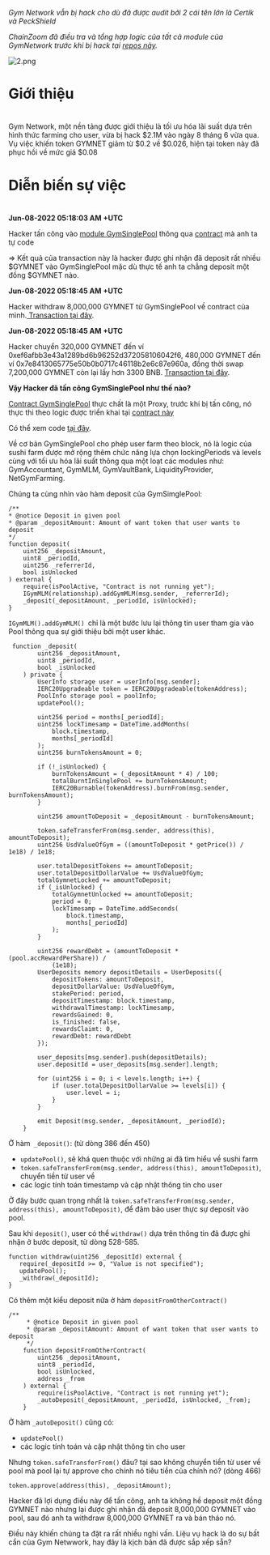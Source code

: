 *Gym Network vẫn bị hack cho dù đã được audit bởi 2 cái tên lớn là Certik và PeckShield*

*ChainZoom đã điều tra và tổng hợp logic của tất cả module của GymNetwork trước khi bị hack tại [repos này](https://github.com/ChainZoom-Security/gym-network-exploit).*

![2.png](https://images.viblo.asia/2ab87fc0-d71d-4275-a045-21eddcc0182e.png)

# Giới thiệu
# 
Gym Network, một nền tảng được giới thiệu là tối ưu hóa lãi suất dựa trên hình thức farming cho user, vừa bị hack $2.1M vào ngày 8 tháng 6 vừa qua. Vụ việc khiến token GYMNET giảm từ $0.2 về $0.026, hiện tại token này đã phục hồi về mức giá $0.08


# Diễn biến sự việc 
#
**Jun-08-2022 05:18:03 AM +UTC**

Hacker tấn công vào [module GymSinglePool](https://bscscan.com/address/0xa8987285e100a8b557f06a7889f79e0064b359f2) thông qua [contract](https://bscscan.com/address/0x7cbfd7bccd0a4a377ec6f6e44857efe42c91b6ea) mà anh ta tự code 

=> Kết quả của transaction này là hacker được ghi nhận đã deposit rất nhiều $GYMNET vào GymSinglePool mặc dù thực tế anh ta chẳng deposit một đồng $GYMNET nào.

**Jun-08-2022 05:18:45 AM +UTC**

Hacker withdraw 8,000,000 GYMNET từ GymSinglePool về contract của mình.[ Transaction tại đây](https://bscscan.com/tx/0x171a448161f2c438cca0502599a6784561d11099c9218e2125c5f3c7a6705dd3).

**Jun-08-2022 05:18:45 AM +UTC**

Hacker chuyển 320,000 GYMNET đến ví 0xef6afbb3e43a1289bd6b96252d372058106042f6, 480,000 GYMNET đến ví 0x7e8413065775e50b0b0717c46118b2e6c87e960a, đồng thời swap 7,200,000 GYMNET còn lại lấy hơn 3300 BNB. [Transaction tại đây](https://bscscan.com/tx/0x12970f3962b4bacd01bb4e3dc086804e4e5861134db5dd80d7e4671aa7f23d16).

**Vậy Hacker đã tấn công GymSinglePool như thế nào?**

[Contract GymSinglePool](https://bscscan.com/address/0xa8987285e100a8b557f06a7889f79e0064b359f2) thực chất là một Proxy, trước khi bị tấn công, nó thực thi theo logic được triển khai tại [contract này](https://bscscan.com/address/0x0288fba0bf19072d30490a0f3c81cd9b0634258a#code)

Có thể xem code [tại đây](https://github.com/ChainZoom-Security/gym-network-exploit/blob/main/contracts/GymSinglePool.sol).

Về cơ bản GymSinglePool cho phép user farm theo block, nó là logic của sushi farm được mở rộng thêm chức năng lựa chọn lockingPeriods và levels cùng với tối ưu hóa lãi suất thông qua một loạt các modules như: GymAccountant, GymMLM, GymVaultBank, LiquidityProvider, NetGymFarming.

Chúng ta cùng nhìn vào hàm deposit của GymSimglePool:

```
/**
* @notice Deposit in given pool
* @param _depositAmount: Amount of want token that user wants to deposit
*/
function deposit(
    uint256 _depositAmount,
    uint8 _periodId,
    uint256 _referrerId,
    bool isUnlocked
) external {
    require(isPoolActive, "Contract is not running yet");
    IGymMLM(relationship).addGymMLM(msg.sender, _referrerId);
    _deposit(_depositAmount, _periodId, isUnlocked);
}
```



`IGymMLM().addGymMLM() `chỉ là một bước lưu lại thông tin user tham gia vào Pool thông qua sự giới thiệu bởi một user khác.

```
 function _deposit(
        uint256 _depositAmount,
        uint8 _periodId,
        bool _isUnlocked
    ) private {
        UserInfo storage user = userInfo[msg.sender];
        IERC20Upgradeable token = IERC20Upgradeable(tokenAddress);
        PoolInfo storage pool = poolInfo;
        updatePool();

        uint256 period = months[_periodId];
        uint256 lockTimesamp = DateTime.addMonths(
            block.timestamp,
            months[_periodId]
        );
        uint256 burnTokensAmount = 0;

        if (!_isUnlocked) {
            burnTokensAmount = (_depositAmount * 4) / 100;
            totalBurntInSinglePool += burnTokensAmount;
            IERC20Burnable(tokenAddress).burnFrom(msg.sender, burnTokensAmount);
        }

        uint256 amountToDeposit = _depositAmount - burnTokensAmount;

        token.safeTransferFrom(msg.sender, address(this), amountToDeposit);
        uint256 UsdValueOfGym = ((amountToDeposit * getPrice()) / 1e18) / 1e18;

        user.totalDepositTokens += amountToDeposit;
        user.totalDepositDollarValue += UsdValueOfGym;
        totalGymnetLocked += amountToDeposit;
        if (_isUnlocked) {
            totalGymnetUnlocked += amountToDeposit;
            period = 0;
            lockTimesamp = DateTime.addSeconds(
                block.timestamp,
                months[_periodId]
            );
        }

        uint256 rewardDebt = (amountToDeposit * (pool.accRewardPerShare)) /
            (1e18);
        UserDeposits memory depositDetails = UserDeposits({
            depositTokens: amountToDeposit,
            depositDollarValue: UsdValueOfGym,
            stakePeriod: period,
            depositTimestamp: block.timestamp,
            withdrawalTimestamp: lockTimesamp,
            rewardsGained: 0,
            is_finished: false,
            rewardsClaimt: 0,
            rewardDebt: rewardDebt
        });

        user_deposits[msg.sender].push(depositDetails);
        user.depositId = user_deposits[msg.sender].length;

        for (uint256 i = 0; i < levels.length; i++) {
            if (user.totalDepositDollarValue >= levels[i]) {
                user.level = i;
            }
        }

        emit Deposit(msg.sender, _depositAmount, _periodId);
    }
```


Ở hàm` _deposit()`: (từ dòng 386 đến 450)

* `updatePool()`, sẽ khá quen thuộc với những ai đã tìm hiểu về sushi farm
* `token.safeTransferFrom(msg.sender, address(this), amountToDeposit)`, chuyển tiền từ user về
* các logic tính toán timestamp và cập nhật thông tin cho user

Ở đây bước quan trọng nhất là `token.safeTransferFrom(msg.sender, address(this), amountToDeposit)`, để đảm bảo user thực sự deposit vào pool.

Sau khi `deposit()`, user có thể `withdraw()` dựa trên thông tin đã được ghi nhận ở bước deposit, từ dòng 528-585.

```
function withdraw(uint256 _depositId) external {
   require(_depositId >= 0, "Value is not specified");
   updatePool();
   _withdraw(_depositId);
}
```

Có thêm một kiểu deposit nữa ở hàm `depositFromOtherContract()`

```
/**
     * @notice Deposit in given pool
     * @param _depositAmount: Amount of want token that user wants to deposit
     */
    function depositFromOtherContract(
        uint256 _depositAmount,
        uint8 _periodId,
        bool isUnlocked,
        address _from
    ) external {
        require(isPoolActive, "Contract is not running yet");
        _autoDeposit(_depositAmount, _periodId, isUnlocked, _from);
    }
```


Ở hàm `_autoDeposit()` cũng có:

* `updatePool()`
* các logic tính toán và cập nhật thông tin cho user

Nhưng `token.safeTransferFrom()` đâu? tại sao không chuyển tiền từ user về pool mà pool lại tự approve cho chính nó tiêu tiền của chính nó? (dòng 466)
```
token.approve(address(this), _depositAmount);
```




Hacker đã lợi dụng điều này để tấn công, anh ta không hề deposit một đồng GYMNET nào nhưng lại được ghi nhận đã deposit 8,000,000 GYMNET vào pool, sau đó anh ta withdraw 8,000,000 GYMNET ra và bán tháo nó.

Điều này khiến chúng ta đặt ra rất nhiều nghi vấn. Liệu vụ hack là do sự bất cẩn của Gym Netwwork, hay đây là kịch bản đã được sắp xếp sẵn?